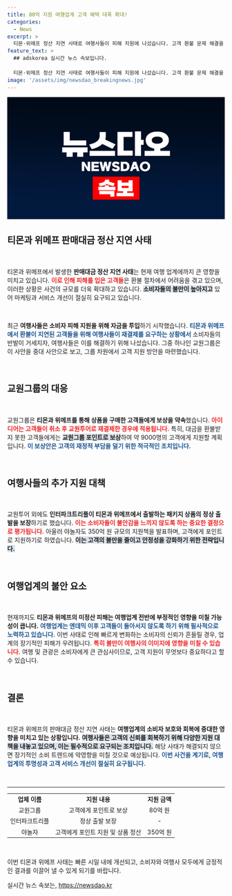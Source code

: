 ```yaml
---
title: 80억 지원 여행업계 고객 혜택 대폭 확대!
categories:
  - News
excerpt: >
  티몬·위메프 정산 지연 사태로 여행사들이 피해 지원에 나섰습니다. 고객 환불 문제 해결을 위한 다양한 보상책이 발표되었으며, 여행업계의 위축을 막기 위한 긴급 대응이 주목받고 있습니다.
feature_text: >
  ## adskorea 실시간 뉴스 속보입니다.

  티몬·위메프 정산 지연 사태로 여행사들이 피해 지원에 나섰습니다. 고객 환불 문제 해결을 위한 다양한 보상책이 발표되었으며, 여행업계의 위축을 막기 위한 긴급 대응이 주목받고 있습니다.
image: '/assets/img/newsdao_breakingnews.jpg'
---
```


<p><img src="/assets/img/newsdao_breakingnews.jpg" alt="adskorea 속보" /></p>

<h2 data-ke-size="size26">티몬과 위메프 판매대금 정산 지연 사태</h2>

<p data-ke-size="size16">&nbsp;</p>

<p>티몬과 위메프에서 발생한 <strong>판매대금 정산 지연 사태</strong>는 현재 여행 업계에까지 큰 영향을 미치고 있습니다. <b><span style="color: #ee2323;">이로 인해 피해를 입은 고객들</span></b>은 환불 절차에서 어려움을 겪고 있으며, 이러한 상황은 사건의 규모를 더욱 확대하고 있습니다. <b><span style="background-color: #21538527;">소비자들의 불만이 높아지고</span></b> 있어 마케팅과 서비스 개선이 절실히 요구되고 있습니다. </p>

<p data-ke-size="size16">&nbsp;</p>

<p>최근 <strong>여행사들은 소비자 피해 지원을 위해 자금을 투입</strong>하기 시작했습니다. <b><span style="color: #1a5490;">티몬과 위메프에서 환불이 지연된 고객들을 위해 여행사들이 재결제를 요구하는 상황에서</span></b> 소비자들의 반발이 거세지자, 여행사들은 이를 해결하기 위해 나섰습니다. 그중 하나인 교원그룹은 이 사안을 중대 사안으로 보고, 그룹 차원에서 고객 지원 방안을 마련했습니다.</p>

<p data-ke-size="size16">&nbsp;</p>

<h2 data-ke-size="size26">교원그룹의 대응</h2>

<p data-ke-size="size16">&nbsp;</p>

<p>교원그룹은 <strong>티몬과 위메프를 통해 상품을 구매한 고객들에게 보상을 약속</strong>했습니다. <b><span style="color: #ee2323;">아이디어는 고객들이 취소 후 교원투어로 재결제한 경우에 적용됩니다.</span></b> 특히, 대금을 환불받지 못한 고객들에게는 <b><span style="background-color: #21538527;">교원그룹 포인트로 보상</span></b>하여 약 9000명의 고객에게 지원할 계획입니다. <b><span style="color: #1a5490;">이 보상안은 고객의 재정적 부담을 덜기 위한 적극적인 조치입니다.</span></b></p>

<p data-ke-size="size16">&nbsp;</p>

<h2 data-ke-size="size26">여행사들의 추가 지원 대책</h2>

<p data-ke-size="size16">&nbsp;</p>

<p>교원투어 외에도 <strong>인터파크트리플이 티몬과 위메프에서 출발하는 패키지 상품의 정상 출발을 보장</strong>하기로 했습니다. <b><span style="color: #ee2323;">이는 소비자들이 불안감을 느끼지 않도록 하는 중요한 결정으로 평가됩니다.</span></b> 아울러 야놀자도 350억 원 규모의 지원책을 발표하며, 고객에게 포인트로 지원하기로 하였습니다. <b><span style="background-color: #21538527;">이는 고객의 불만을 줄이고 안정성을 강화하기 위한 전략입니다.</span></b></p>

<p data-ke-size="size16">&nbsp;</p>

<h2 data-ke-size="size26">여행업계의 불안 요소</h2>

<p data-ke-size="size16">&nbsp;</p>

<p>현재까지도 <strong>티몬과 위메프의 미정산 피해는 여행업계 전반에 부정적인 영향을 미칠 가능성이 큽니다.</strong> <b><span style="color: #1a5490;">여행업계는 엔데믹 이후 고객들이 돌아서지 않도록 하기 위해 필사적으로 노력하고 있습니다.</span></b> 이번 사태로 인해 빠르게 변화하는 소비자의 신뢰가 흔들릴 경우, 업계의 장기적인 피해가 우려됩니다. <b><span style="color: #ee2323;">특히 불만이 여행사의 이미지에 영향을 미칠 수 있습니다.</span></b> 여행 및 관광은 소비자에게 큰 관심사이므로, 고객 지원이 무엇보다 중요하다고 할 수 있습니다.</p>

<p data-ke-size="size16">&nbsp;</p>

<h2 data-ke-size="size26">결론</h2>

<p data-ke-size="size16">&nbsp;</p>

<p>티몬과 위메프의 판매대금 정산 지연 사태는 <strong>여행업계의 소비자 보호와 회복에 중대한 영향을 미치고 있는 상황입니다.</strong> <b><span style="background-color: #21538527;">여행사들은 고객의 신뢰를 회복하기 위해 다양한 지원 대책을 내놓고 있으며, 이는 필수적으로 요구되는 조치입니다.</span></b> 해당 사태가 해결되지 않으면 장기적인 소비 트렌드에 악영향을 미칠 것으로 예상됩니다. <b><span style="color: #1a5490;">이번 사건을 계기로, 여행업계의 투명성과 고객 서비스 개선이 절실히 요구됩니다.</span></b></p>

<p data-ke-size="size16">&nbsp;</p>

<hr>

<table style="width: 100%;">
    <tbody>
        <tr>
            <td style="text-align: center; height: 17px;"><b>업체 이름</b></td>
            <td style="text-align: center; height: 17px;"><b>지원 내용</b></td>
            <td style="text-align: center; height: 17px;"><b>지원 금액</b></td>
        </tr>
        <tr>
            <td style="text-align: center; height: 17px;">교원그룹</td>
            <td style="text-align: center; height: 17px;">고객에게 포인트로 보상</td>
            <td style="text-align: center; height: 17px;">80억 원</td>
        </tr>
        <tr>
            <td style="text-align: center; height: 17px;">인터파크트리플</td>
            <td style="text-align: center; height: 17px;">정상 출발 보장</td>
            <td style="text-align: center; height: 17px;">-</td>
        </tr>
        <tr>
            <td style="text-align: center; height: 17px;">야놀자</td>
            <td style="text-align: center; height: 17px;">고객에게 포인트 지원 및 상품 정산</td>
            <td style="text-align: center; height: 17px;">350억 원</td>
        </tr>
    </tbody>
</table> 

<p data-ke-size="size16">&nbsp;</p>

<p>이번 티몬과 위메프 사태는 빠른 시일 내에 개선되고, 소비자와 여행사 모두에게 긍정적인 결과를 이끌어 낼 수 있게 되기를 바랍니다.</p>
실시간 뉴스 속보는, <a href="https://newsdao.kr" rel="dofollow">https://newsdao.kr</a>


